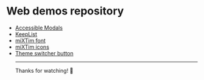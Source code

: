 <h1>Web demos repository</h1>


- [Accessible Modals](https://mixtim.github.io/accessModals/)
- [KeepList](https://mixtim.github.io/KeepList/)
- [miXTim font](https://mixtim.github.io/mixtim-font/)
- [miXTim icons](https://mixtim.github.io/miXTim-icons/)
- [Theme switcher button](https://mixtim.github.io/theme-switcher-button/)
<br><hr>
Thanks for watching! 🐜
